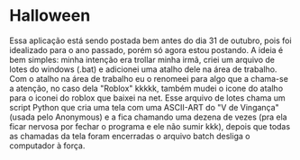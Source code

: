 # Halloween

Essa aplicação está sendo postada bem antes do dia 31 de outubro, pois foi idealizado para o ano passado, porém só agora estou postando.
A ideia é bem simples: minha intenção era trollar minha irmã, criei um arquivo de lotes do windows (.bat) e adicionei uma atalho dele na área de trabalho.
Com o atalho na área de trabalho eu o renomeei para algo que a chama-se a atenção, no caso dela "Roblox" kkkkk, também mudei o icone do atalho para o iconei do roblox que baixei na net. Esse arquivo de lotes chama um script Python que cria uma tela com uma ASCII-ART do "V de Vingança" (usada pelo Anonymous) e a fica chamando uma dezena de vezes (pra ela ficar nervosa por fechar o programa e ele não sumir kkk), depois que todas as chamadas da tela foram encerradas o arquivo batch desliga o computador à força.
